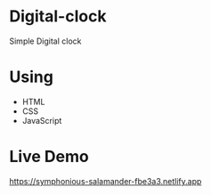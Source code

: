 # Digital-clock
   Simple Digital clock

# Using
  * HTML
  * CSS
  * JavaScript
  
# Live Demo
  https://symphonious-salamander-fbe3a3.netlify.app
